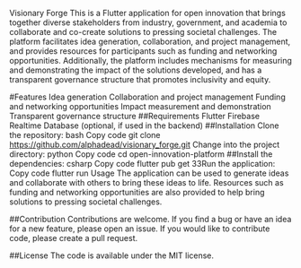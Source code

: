 Visionary Forge
This is a Flutter application for open innovation that brings together diverse stakeholders from industry, government, and academia to collaborate and co-create solutions to pressing societal challenges. The platform facilitates idea generation, collaboration, and project management, and provides resources for participants such as funding and networking opportunities. Additionally, the platform includes mechanisms for measuring and demonstrating the impact of the solutions developed, and has a transparent governance structure that promotes inclusivity and equity.

#Features
Idea generation
Collaboration and project management
Funding and networking opportunities
Impact measurement and demonstration
Transparent governance structure
##Requirements
Flutter
Firebase Realtime Database (optional, if used in the backend)
##Installation
Clone the repository:
bash
Copy code
git clone https://github.com/alphadead/visionary_forge.git
Change into the project directory:
python
Copy code
cd open-innovation-platform
##Install the dependencies:
csharp
Copy code
flutter pub get
33Run the application:
Copy code
flutter run
Usage
The application can be used to generate ideas and collaborate with others to bring these ideas to life. Resources such as funding and networking opportunities are also provided to help bring solutions to pressing societal challenges.

##Contribution
Contributions are welcome. If you find a bug or have an idea for a new feature, please open an issue. If you would like to contribute code, please create a pull request.

##License
The code is available under the MIT license.
